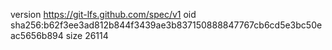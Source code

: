version https://git-lfs.github.com/spec/v1
oid sha256:b62f3ee3ad812b844f3439ae3b837150888847767cb6cd5e3bc50eac5656b894
size 26114
